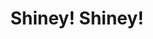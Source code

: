 ---
layout: landing
title: Shiney! Shiney!
permalink: /extensions/shiney
logo: true
style: _landing
imports:
- name: jquery
  load: first
- name: bootstrap-css
  load: last
scripts: service
---